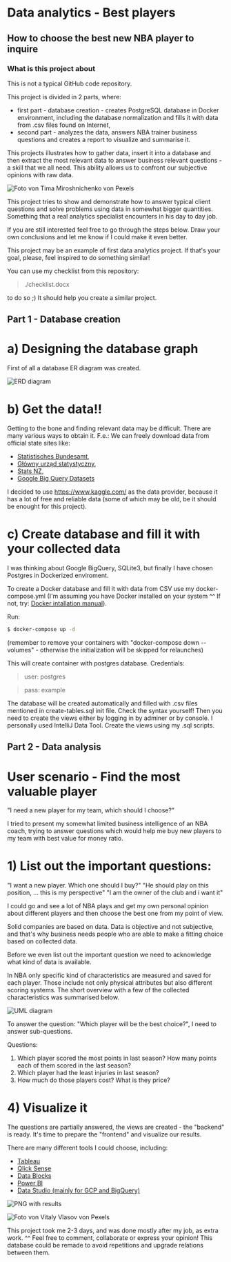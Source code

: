 # Data analytics - Best players

## How to choose the best new NBA player to inquire

### What is this project about

This is not a typical GitHub code repository.

This project is divided in 2 parts, where:

- first part - database creation - creates PostgreSQL database in Docker environment, including the database normalization and fills it with data from
  .csv files found on Internet,
- second part - analyzes the data, answers NBA trainer business questions and creates a report to visualize and summarise it.

This projects illustrates how to gather data, insert it into a database and
then extract the most relevant data to answer business relevant questions - a skill that we all need.
This ability allows us to confront our subjective opinions with raw data.

![Foto von Tima Miroshnichenko von Pexels](./img/tima-miroshnichenko-5586480.jpg)

This project tries to show and demonstrate how to answer typical client questions and solve problems using data in somewhat bigger quantities.
Something that a real analytics specialist encounters in his day to day job.

If you are still interested feel free to go through the steps below.
Draw your own conclusions and let me know if I could make it even better.

This project may be an example of first data analytics project.
If that's your goal, please, feel inspired to do something similar!

You can use my checklist from this repository:

> ./checklist.docx

to do so ;) It should help you create a similar project.

## Part 1 - Database creation

# a) Designing the database graph

First of all a database ER diagram was created.

![ERD diagram](./img/ERD-diagram-4.jpg)

# b) Get the data!!

Getting to the bone and finding relevant data may be difficult. There are many various ways to obtain it. F.e.: We can freely download data from official state sites like:

- [Statistisches Bundesamt](https://www.destatis.de/DE/Home/_inhalt.html),
- [Główny urząd statystyczny](https://stat.gov.pl/),
- [Stats NZ](https://stats.govt.nz/large-datasets/csv-files-for-download/),
- [Google Big Query Datasets](https://cloud.google.com/bigquery/)

I decided to use https://www.kaggle.com/ as the data provider, because it has a lot of free and reliable data (some of which may be old, be it should be enought for this project).

# c) Create database and fill it with your collected data

I was thinking about Google BigQuery, SQLite3, but finally I have chosen Postgres in Dockerized enviroment.

To create a Docker database and fill it with data from CSV use my docker-compose.yml
(I'm assuming you have Docker installed on your system ^^ If not, try: [Docker intallation manual](https://docs.docker.com/engine/install/)).

Run:

```sh
$ docker-compose up -d
```

(remember to remove your containers with "docker-compose down --volumes" - otherwise the initialization will be skipped for relaunches)

This will create container with postgres database. Credentials:

> user: postgres

> pass: example

The database will be created automatically and filled with .csv files mentioned in create-tables.sql init file. Check the syntax yourself! Then you need to create the views either by logging in by adminer or by console. I personally used IntelliJ Data Tool. Create the views using my .sql scripts.

## Part 2 - Data analysis

# User scenario - Find the most valuable player

"I need a new player for my team, which should I choose?"

I tried to present my somewhat limited business intelligence of an NBA coach, trying to answer questions which would
help me buy new players to my team with best value for money ratio.

# 1) List out the important questions:

"I want a new player. Which one should I buy?"
"He should play on this position, ... this is my perspective"
"I am the owner of the club and i want it"

I could go and see a lot of NBA plays and get my own personal opinion
about different players and then choose the best one from my point of view.

Solid companies are based on data. Data is objective and not subjective,
and that's why business needs people who are able to make a fitting choice
based on collected data.

Before we even list out the important question we need to acknowledge what kind of data is available.

In NBA only specific kind of characteristics are measured and saved for each player. Those include not only physical attributes
but also different scoring systems. The short overview with a few of the collected characteristics was summarised below.

![UML diagram](./img/database-UML.jpg)

To answer the question: "Which player will be the best choice?", I need to answer sub-questions.

Questions:

1. Which player scored the most points in last season? How many points each of them scored in the last season?
2. Which player had the least injuries in last season?
3. How much do those players cost? What is they price?

# 4) Visualize it

The questions are partially answered, the views are created - the "backend" is ready. It's time to prepare the "frontend" and visualize our results.

There are many different tools I could choose, including:

- [Tableau](https://www.tableau.com/)
- [Qlick Sense](https://www.qlik.com/)
- [Data Blocks](https://datablocks.pro/)
- [Power BI](https://powerbi.microsoft.com/en-au/)
- [Data Studio (mainly for GCP and BigQuery)](https://datastudio.google.com/)

![PNG with results](./final-results.png)

![Foto von Vitaly Vlasov von Pexels](./img/vitaly-vlasov-1342460.jpg)

This project took me 2-3 days, and was done mostly after my job, as extra work. ^^
Feel free to comment, collaborate or express your opinion!
This database could be remade to avoid repetitions and upgrade relations between them.
